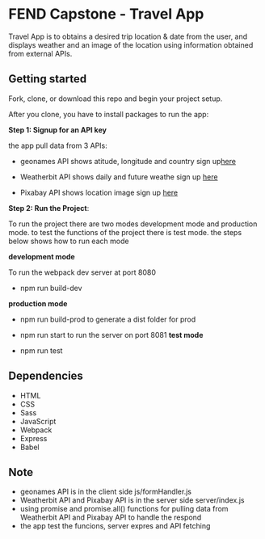 # FEND Capstone - Travel App
Travel App is to obtains a desired trip location & date from the user, and displays weather and an image of the location using information obtained from external APIs.

## Getting started
Fork, clone, or download this repo and begin your project setup.

After you clone, you have to install packages to run the app:

**Step 1: Signup for an API key**

  the app pull data from 3 APIs:
  - geonames API shows atitude, longitude and  country  sign up[here](http://www.geonames.org/export/web-services.html)
  * Weatherbit API shows daily and future weathe sign up [here](https://www.weatherbit.io/account/create)
  -  Pixabay API shows location image sign up [here](https://pixabay.com/api/docs/)
  
  
  **Step 2: Run the Project**:

  To run the project there are two modes development mode and production mode. to test the functions of the project there is test mode. the steps below shows how to run each mode
  
  **development mode**
  
To run the webpack dev server at port 8080
- npm run build-dev

**production mode**

- npm run build-prod to generate a dist folder for prod
- npm run start to run the server on port 8081
**test mode**

- npm run test
  
## Dependencies
- HTML
- CSS
- Sass
- JavaScript
- Webpack
- Express
- Babel

## Note
-  geonames API is in the client side js/formHandler.js
-  Weatherbit API and Pixabay API is in the server side server/index.js
- using promise and promise.all() functions for pulling data from Weatherbit API and Pixabay API  to handle the respond
-  the app test the funcions, server expres and API fetching 
